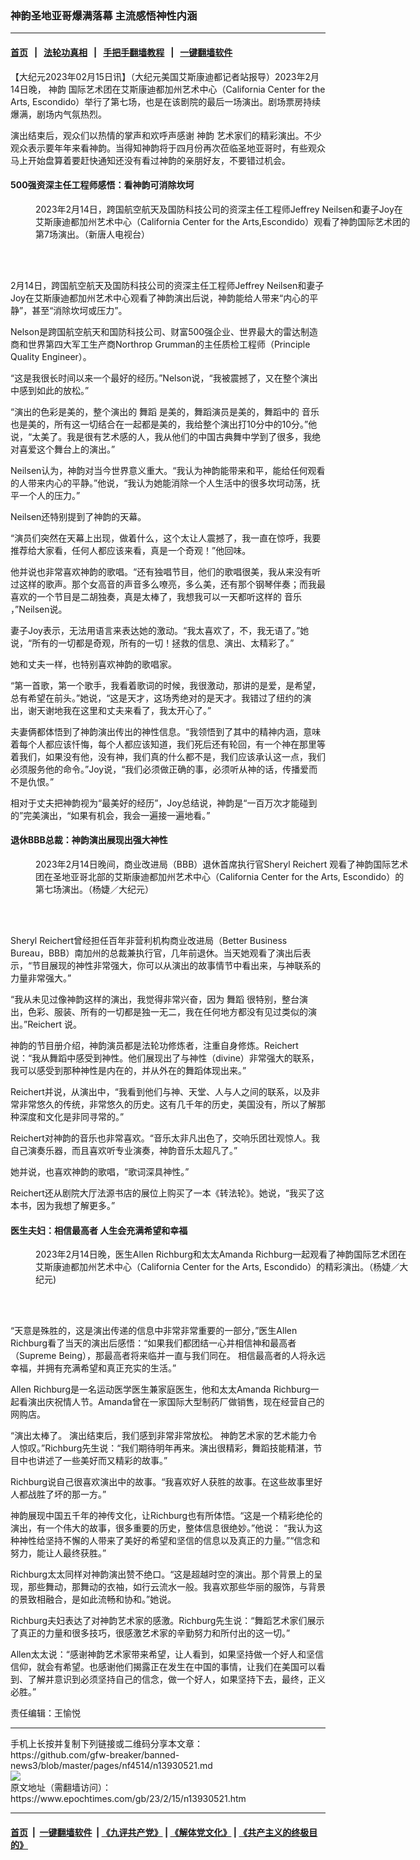 ### 神韵圣地亚哥爆满落幕 主流感悟神性内涵
------------------------

#### [首页](https://github.com/gfw-breaker/banned-news3/blob/master/README.md) &nbsp;&nbsp;|&nbsp;&nbsp; [法轮功真相](https://github.com/begood0513/basic/blob/master/README.md)  &nbsp;&nbsp;|&nbsp;&nbsp; [手把手翻墙教程](https://github.com/gfw-breaker/guides/wiki)  &nbsp;&nbsp;|&nbsp;&nbsp; [一键翻墙软件](https://github.com/gfw-breaker/nogfw/blob/master/README.md)  



<div><p>
 【大纪元2023年02月15日讯】（大纪元美国艾斯康迪都记者站报导）2023年2月14日晚，
 <ok href="https://www.epochtimes.com/gb/tag/%E7%A5%9E%E9%9F%B5.html">
  神韵
 </ok>
 国际艺术团在艾斯康迪都加州艺术中心（California Center for the Arts, Escondido）举行了第七场，也是在该剧院的最后一场演出。剧场票房持续爆满，剧场内气氛热烈。
</p>
<p>
 演出结束后，观众们以热情的掌声和欢呼声感谢
 <ok href="https://www.epochtimes.com/gb/tag/%E7%A5%9E%E9%9F%B5.html">
  神韵
 </ok>
 艺术家们的精彩演出。不少观众表示要年年来看神韵。当得知神韵将于四月份再次莅临圣地亚哥时，有些观众马上开始盘算着要赶快通知还没有看过神韵的亲朋好友，不要错过机会。
</p>
<h4>
 500强资深主任工程师感悟：看神韵可消除坎坷
</h4>
<figure aria-describedby="caption-attachment-13930524" class="wp-caption aligncenter" id="attachment_13930524" style="width: 600px">
 <ok href="https://i.epochtimes.com/assets/uploads/2023/02/id13930524-2302150410551886.jpg" target="_blank">
  <img alt="" class="size-large wp-image-13930524" src="https://i.epochtimes.com/assets/uploads/2023/02/id13930524-2302150410551886-600x400.jpg" title=""/>
 </ok>
 <br/><figcaption class="wp-caption-text" id="caption-attachment-13930524">
  2023年2月14日，跨国航空航天及国防科技公司的资深主任工程师Jeffrey Neilsen和妻子Joy在艾斯康迪都加州艺术中心（California Center for the Arts,Escondido）观看了神韵国际艺术团的第7场演出。（新唐人电视台）
 </figcaption><br/>
</figure><br/>
<p>
 2月14日，跨国航空航天及国防科技公司的资深主任工程师Jeffrey Neilsen和妻子Joy在艾斯康迪都加州艺术中心观看了神韵演出后说，神韵能给人带来“内心的平静”，甚至“消除坎坷或压力”。
</p>
<p>
 Nelson是跨国航空航天和国防科技公司、财富500强企业、世界最大的雷达制造商和世界第四大军工生产商Northrop Grumman的主任质检工程师（Principle Quality Engineer）。
</p>
<p>
 “这是我很长时间以来一个最好的经历。”Nelson说，“我被震撼了，又在整个演出中感到如此的放松。”
</p>
<p>
 “演出的色彩是美的，整个演出的
 <ok href="https://www.epochtimes.com/gb/tag/%E8%88%9E%E8%B9%88.html">
  舞蹈
 </ok>
 是美的，舞蹈演员是美的，舞蹈中的
 <ok href="https://www.epochtimes.com/gb/tag/%E9%9F%B3%E4%B9%90.html">
  音乐
 </ok>
 也是美的，所有这一切结合在一起都是美的，我给整个演出打10分中的10分。”他说，“太美了。我是很有艺术感的人，我从他们的中国古典舞中学到了很多，我绝对喜爱这个舞台上的演出。”
</p>
<p>
 Neilsen认为，神韵对当今世界意义重大。“我认为神韵能带来和平，能给任何观看的人带来内心的平静。”他说，“我认为她能消除一个人生活中的很多坎坷动荡，抚平一个人的压力。”
</p>
<p>
 Neilsen还特别提到了神韵的天幕。
</p>
<p>
 “演员们突然在天幕上出现，做着什么，这个太让人震撼了，我一直在惊呼，我要推荐给大家看，任何人都应该来看，真是一个奇观！”他回味。
</p>
<p>
 他并说也非常喜欢神韵的歌唱。“还有独唱节目，他们的歌唱很美，我从来没有听过这样的歌声。那个女高音的声音多么嘹亮，多么美，还有那个钢琴伴奏；而我最喜欢的一个节目是二胡独奏，真是太棒了，我想我可以一天都听这样的
 <ok href="https://www.epochtimes.com/gb/tag/%E9%9F%B3%E4%B9%90.html">
  音乐
 </ok>
 ，”Neilsen说。
</p>
<p>
 妻子Joy表示，无法用语言来表达她的激动。“我太喜欢了，不，我无语了。”她说，“所有的一切都是奇观，所有的一切！拯救的信息、演出、太精彩了。”
</p>
<p>
 她和丈夫一样，也特别喜欢神韵的歌唱家。
</p>
<p>
 “第一首歌，第一个歌手，我看着歌词的时候，我很激动，那讲的是爱，是希望，总有希望在前头。”她说，“这是天才，这场秀绝对的是天才。我错过了纽约的演出，谢天谢地我在这里和丈夫来看了，我太开心了。”
</p>
<p>
 夫妻俩都体悟到了神韵演出传出的神性信息。“我领悟到了其中的精神内涵，意味着每个人都应该忏悔，每个人都应该知道，我们死后还有轮回，有一个神在那里等着我们，如果没有他，没有神，我们真的什么都不是，我们应该承认这一点，我们必须服务他的命令。”Joy说，“我们必须做正确的事，必须听从神的话，传播爱而不是仇恨。”
</p>
<p>
 相对于丈夫把神韵视为“最美好的经历”，Joy总结说，神韵是“一百万次才能碰到的”完美演出，“如果有机会，我会一遍接一遍地看。”
</p>
<h4>
 退休BBB总裁：神韵演出展现出强大神性
</h4>
<figure aria-describedby="caption-attachment-13930525" class="wp-caption aligncenter" id="attachment_13930525" style="width: 600px">
 <ok href="https://i.epochtimes.com/assets/uploads/2023/02/id13930525-2302150155441886.jpg" target="_blank">
  <img alt="" class="size-large wp-image-13930525" src="https://i.epochtimes.com/assets/uploads/2023/02/id13930525-2302150155441886-600x400.jpg" title=""/>
 </ok>
 <br/><figcaption class="wp-caption-text" id="caption-attachment-13930525">
  2023年2月14日晚间，商业改进局（BBB）退休首席执行官Sheryl Reichert 观看了神韵国际艺术团在圣地亚哥北部的艾斯康迪都加州艺术中心（California Center for the Arts, Escondido）的第七场演出。（杨婕／大纪元）
 </figcaption><br/>
</figure><br/>
<p>
 Sheryl Reichert曾经担任百年非营利机构商业改进局（Better Business Bureau，BBB）南加州的总裁兼执行官，几年前退休。当天她观看了演出后表示，“节目展现的神性非常强大，你可以从演出的故事情节中看出来，与神联系的力量非常强大。”
</p>
<p>
 “我从未见过像神韵这样的演出，我觉得非常兴奋，因为
 <ok href="https://www.epochtimes.com/gb/tag/%E8%88%9E%E8%B9%88.html">
  舞蹈
 </ok>
 很特别，整台演出，色彩、服装、所有的一切都是独一无二，我在任何地方都没有见过类似的演出。”Reichert 说。
</p>
<p>
 神韵的节目册介绍，神韵演员都是法轮功修炼者，注重自身修炼。Reichert说：“我从舞蹈中感受到神性。他们展现出了与神性（divine）非常强大的联系，我可以感受到那种神性是内在的，并从外在的舞蹈体现出来。”
</p>
<p>
 Reichert并说，从演出中，“我看到他们与神、天堂、人与人之间的联系，以及非常非常悠久的传统，非常悠久的历史。这有几千年的历史，美国没有，所以了解那种深度和文化是非同寻常的。”
</p>
<p>
 Reichert对神韵的音乐也非常喜欢。“音乐太非凡出色了，交响乐团壮观惊人。我自己演奏乐器，而且喜欢听专业演奏，神韵音乐太超凡了。”
</p>
<p>
 她并说，也喜欢神韵的歌唱，“歌词深具神性。”
</p>
<p>
 Reichert还从剧院大厅法源书店的展位上购买了一本《转法轮》。她说，“我买了这本书，因为我想了解更多。”
</p>
<h4>
 医生夫妇：相信最高者 人生会充满希望和幸福
</h4>
<figure aria-describedby="caption-attachment-13930526" class="wp-caption aligncenter" id="attachment_13930526" style="width: 600px">
 <ok href="https://i.epochtimes.com/assets/uploads/2023/02/id13930526-2302150257261886.jpg" target="_blank">
  <img alt="" class="size-large wp-image-13930526" src="https://i.epochtimes.com/assets/uploads/2023/02/id13930526-2302150257261886-600x400.jpg" title=""/>
 </ok>
 <br/><figcaption class="wp-caption-text" id="caption-attachment-13930526">
  2023年2月14日晚，医生Allen Richburg和太太Amanda Richburg一起观看了神韵国际艺术团在艾斯康迪都加州艺术中心（California Center for the Arts, Escondido）的精彩演出。（杨婕／大纪元)
 </figcaption><br/>
</figure><br/>
<p>
 “天意是殊胜的，这是演出传递的信息中非常非常重要的一部分，”医生Allen Richburg看了当天的演出后感悟：“如果我们都团结一心并相信神和最高者（Supreme Being），那最高者将来临并一直与我们同在。 相信最高者的人将永远幸福，并拥有充满希望和真正充实的生活。”
</p>
<p>
 Allen Richburg是一名运动医学医生兼家庭医生，他和太太Amanda Richburg一起看演出庆祝情人节。Amanda曾在一家国际大型制药厂做销售，现在经营自己的网购店。
</p>
<p>
 “演出太棒了。 演出结束后，我们感到非常非常放松。 神韵艺术家的艺术能力令人惊叹。”Richburg先生说：“我们期待明年再来。演出很精彩，舞蹈技能精湛，节目中也讲述了一些美好而又精彩的故事。”
</p>
<p>
 Richburg说自己很喜欢演出中的故事。“我喜欢好人获胜的故事。在这些故事里好人都战胜了坏的那一方。”
</p>
<p>
 神韵展现中国五千年的神传文化，让Richburg也有所体悟。“这是一个精彩绝伦的演出，有一个伟大的故事，很多重要的历史，整体信息很绝妙。”他说： “我认为这种神性给坚持不懈的人带来了美好的希望和坚信的信息以及真正的力量。”“信念和努力，能让人最终获胜。”
</p>
<p>
 Richburg太太同样对神韵演出赞不绝口。“这是超越时空的演出。那个背景上的呈现，那些舞动，那舞动的衣袖，如行云流水一般。我喜欢那些华丽的服饰，与背景的景致相融合，是如此流畅和协和。”她说。
</p>
<p>
 Richburg夫妇表达了对神韵艺术家的感激。Richburg先生说：“舞蹈艺术家们展示了真正的力量和很多技巧，很感激艺术家的辛勤努力和所付出的这一切。”
</p>
<p>
 Allen太太说：“感谢神韵艺术家带来希望，让人看到，如果坚持做一个好人和坚信信仰，就会有希望。也感谢他们揭露正在发生在中国的事情，让我们在美国可以看到、了解并意识到必须坚持自己的信念，做一个好人，如果坚持下去，最终，正义必胜。”
</p>
<p>
 责任编辑：王愉悦
</p>
</div>
<hr/>
手机上长按并复制下列链接或二维码分享本文章：<br/>
https://github.com/gfw-breaker/banned-news3/blob/master/pages/nf4514/n13930521.md <br/>
<a href='https://github.com/gfw-breaker/banned-news3/blob/master/pages/nf4514/n13930521.md'><img src='https://github.com/gfw-breaker/banned-news3/blob/master/pages/nf4514/n13930521.md.png'/></a> <br/>
原文地址（需翻墙访问）：https://www.epochtimes.com/gb/23/2/15/n13930521.htm


------------------------
#### [首页](https://github.com/gfw-breaker/banned-news3/blob/master/README.md) &nbsp;|&nbsp; [一键翻墙软件](https://github.com/gfw-breaker/nogfw/blob/master/README.md) &nbsp;| [《九评共产党》](https://github.com/gfw-breaker/9ping.md/blob/master/README.md#九评之一评共产党是什么) | [《解体党文化》](https://github.com/gfw-breaker/jtdwh.md/blob/master/README.md) | [《共产主义的终极目的》](https://github.com/gfw-breaker/gczydzjmd.md/blob/master/README.md)


<img src='http://gfw-breaker.win/banned-news3/pages/nf4514/n13930521.md' width='0px' height='0px'/>